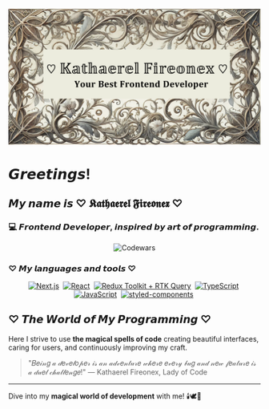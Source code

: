 [![Header](https://github.com/fireonex/fireonex/blob/main/git.png)]()

# 𝙂𝙧𝙚𝙚𝙩𝙞𝙣𝙜𝙨!

## 𝙈𝙮 𝙣𝙖𝙢𝙚 𝙞𝙨 **♡ 𝕶𝖆𝖙𝖍𝖆𝖊𝖗𝖊𝖑 𝕱𝖎𝖗𝖊𝖔𝖓𝖊𝖝 ♡**

### 💻 **𝙁𝙧𝙤𝙣𝙩𝙚𝙣𝙙 𝘿𝙚𝙫𝙚𝙡𝙤𝙥𝙚𝙧**, 𝙞𝙣𝙨𝙥𝙞𝙧𝙚𝙙 𝙗𝙮 𝙖𝙧𝙩 𝙤𝙛 𝙥𝙧𝙤𝙜𝙧𝙖𝙢𝙢𝙞𝙣𝙜.
<div align="center">
    <img src="https://www.codewars.com//users/Fireonex/badges/large"
         title="My Codewars" alt="Codewars" width="60%"/>
</div>

### ♡ 𝙈𝙮 𝙡𝙖𝙣𝙜𝙪𝙖𝙜𝙚𝙨 𝙖𝙣𝙙 𝙩𝙤𝙤𝙡𝙨 ♡
<div align="center">
    <a href="https://nextjs.org" target="_blank">
        <img src="https://img.shields.io/badge/Next.js-011805?style=flat&logo=next.js&logoSize=auto"
             title="Next.js" alt="Next.js" height="27"/></a>&nbsp;
    <a href="https://react.dev" target="_blank">
        <img src="https://img.shields.io/badge/React-011805?style=flat&logo=react&logoSize=auto"
             title="React" alt="React" height="27"/></a>&nbsp;
    <a href="https://redux-toolkit.js.org" target="_blank">
        <img src="https://img.shields.io/badge/Redux Toolkit + RTK Query-011805?style=flat&logo=redux&logoColor=764abc&logoSize=auto"
             title="Redux Toolkit + RTK Query" alt="Redux Toolkit + RTK Query" height="27"/></a>&nbsp;
    <a href="https://www.typescriptlang.org" target="_blank">
        <img src="https://img.shields.io/badge/TypeScript-011805?style=flat&logo=typescript&logoSize=auto"
             title="TypeScript" alt="TypeScript" height="27"/></a>&nbsp;
    <a href="https://developer.mozilla.org" target="_blank">
        <img src="https://img.shields.io/badge/JavaScript-011805?style=flat&logo=javascript&logoSize=auto"
             title="JavaScript" alt="JavaScript" height="27"/></a>&nbsp;
    <a href="https://styled-components.com" target="_blank">
        <img src="https://img.shields.io/badge/styled components-011805?style=flat&logo=styled-components&logoSize=auto"
             title="styled-components" alt="styled-components" height="27"/></a>&nbsp;
</div>

## ♡ 𝙏𝙝𝙚 𝙒𝙤𝙧𝙡𝙙 𝙤𝙛 𝙈𝙮 𝙋𝙧𝙤𝙜𝙧𝙖𝙢𝙢𝙞𝙣𝙜 ♡

Here I strive to use **the magical spells of code** creating beautiful interfaces, caring for users, and continuously improving my craft.

> "𝐵𝑒𝒾𝓃𝑔 𝒶 𝒹𝑒𝓋𝑒𝓁𝑜𝓅𝑒𝓇 𝒾𝓈 𝒶𝓃 𝒶𝒹𝓋𝑒𝓃𝓉𝓊𝓇𝑒 𝓌𝒽𝑒𝓇𝑒 𝑒𝓋𝑒𝓇𝓎 𝒷𝓊𝑔 𝒶𝓃𝒹 𝓃𝑒𝓌 𝒻𝑒𝒶𝓉𝓊𝓇𝑒 𝒾𝓈 𝒶 𝒹𝓊𝑒𝓁 𝒸𝒽𝒶𝓁𝓁𝑒𝓃𝑔𝑒!" — Kathaerel Fireonex, Lady of Code 

---

Dive into my **magical world of development** with me! 🕯️🕊🏰
